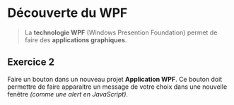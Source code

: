 ﻿# Découverte du WPF  
> La **technologie WPF** (Windows Presention Foundation) permet de faire des **applications graphiques**.  
## Exercice 2  
Faire un bouton dans un nouveau projet **Application WPF**. Ce bouton doit permettre de faire apparaitre un message de votre choix dans une nouvelle fenêtre *(comme une alert en JavaScript)*.
